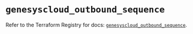 # `genesyscloud_outbound_sequence`

Refer to the Terraform Registry for docs: [`genesyscloud_outbound_sequence`](https://registry.terraform.io/providers/mypurecloud/genesyscloud/1.70.0/docs/resources/outbound_sequence).
